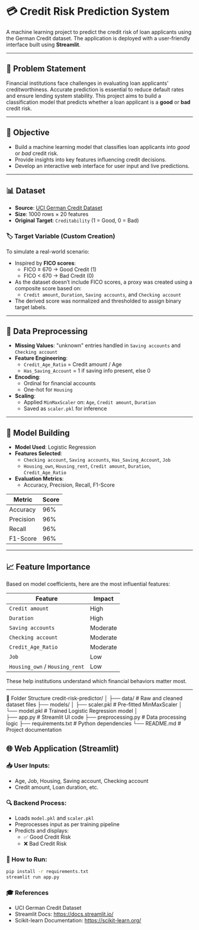# 💳 Credit Risk Prediction System

A machine learning project to predict the credit risk of loan applicants using the German Credit dataset. The application is deployed with a user-friendly interface built using **Streamlit**.

---

## 📌 Problem Statement

Financial institutions face challenges in evaluating loan applicants’ creditworthiness. Accurate prediction is essential to reduce default rates and ensure lending system stability. This project aims to build a classification model that predicts whether a loan applicant is a **good** or **bad** credit risk.

---

## 🎯 Objective

- Build a machine learning model that classifies loan applicants into *good* or *bad* credit risk.
- Provide insights into key features influencing credit decisions.
- Develop an interactive web interface for user input and live predictions.

---

## 📊 Dataset

- **Source**: [UCI German Credit Dataset](https://archive.ics.uci.edu/ml/datasets/statlog+(german+credit+data))
- **Size**: 1000 rows × 20 features
- **Original Target**: `Creditability` (1 = Good, 0 = Bad)

### 🏷️ Target Variable (Custom Creation)
To simulate a real-world scenario:
- Inspired by **FICO scores**:
  - FICO ≥ 670 → Good Credit (1)
  - FICO < 670 → Bad Credit (0)
- As the dataset doesn’t include FICO scores, a proxy was created using a composite score based on:
  - `Credit amount`, `Duration`, `Saving accounts`, and `Checking account`
- The derived score was normalized and thresholded to assign binary target labels.

---

## 🔧 Data Preprocessing

- **Missing Values**: "unknown" entries handled in `Saving accounts` and `Checking account`
- **Feature Engineering**:
  - `Credit_Age_Ratio` = Credit amount / Age
  - `Has_Saving_Account` = 1 if saving info present, else 0
- **Encoding**:
  - Ordinal for financial accounts
  - One-hot for `Housing`
- **Scaling**:
  - Applied `MinMaxScaler` on: `Age`, `Credit amount`, `Duration`
  - Saved as `scaler.pkl` for inference

---

## 🤖 Model Building

- **Model Used**: Logistic Regression
- **Features Selected**:
  - `Checking account`, `Saving accounts`, `Has_Saving_Account`, `Job`
  - `Housing_own`, `Housing_rent`, `Credit amount`, `Duration`, `Credit_Age_Ratio`
- **Evaluation Metrics**:
  - Accuracy, Precision, Recall, F1-Score

| Metric     | Score  |
|------------|--------|
| Accuracy   | 96%    |
| Precision  | 96%    |
| Recall     | 96%    |
| F1-Score   | 96%    |

---
## 📈 Feature Importance

Based on model coefficients, here are the most influential features:

| Feature               | Impact |
|-----------------------|--------|
| `Credit amount`       | High   |
| `Duration`            | High   |
| `Saving accounts`     | Moderate |
| `Checking account`    | Moderate |
| `Credit_Age_Ratio`    | Moderate |
| `Job`                 | Low    |
| `Housing_own` / `Housing_rent` | Low |

These help institutions understand which financial behaviors matter most.

---
📁 Folder Structure
credit-risk-predictor/
│
├── data/                        # Raw and cleaned dataset files
├── models/
│   ├── scaler.pkl               # Pre-fitted MinMaxScaler
│   └── model.pkl                # Trained Logistic Regression model
│   
├── app.py                       # Streamlit UI code
├── preprocessing.py             # Data processing logic
├── requirements.txt             # Python dependencies
└── README.md                    # Project documentation

## 🌐 Web Application (Streamlit)

### 📥 User Inputs:
- Age, Job, Housing, Saving account, Checking account
- Credit amount, Loan duration, etc.

### 🔍 Backend Process:
- Loads `model.pkl` and `scaler.pkl`
- Preprocesses input as per training pipeline
- Predicts and displays:
  - ✅ Good Credit Risk
  - ❌ Bad Credit Risk

### 🚀 How to Run:
```bash
pip install -r requirements.txt
streamlit run app.py
```
### 🎓 References
- UCI German Credit Dataset
- Streamlit Docs: https://docs.streamlit.io/
- Scikit-learn Documentation: https://scikit-learn.org/
